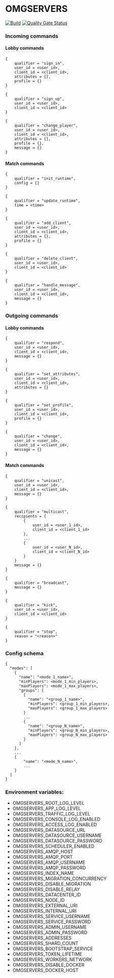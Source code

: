 # OMGSERVERS

[![Build](https://github.com/OMGSERVERS/omgservers/actions/workflows/build.yml/badge.svg)](https://github.com/OMGSERVERS/omgservers/actions/workflows/build.yml)
[![Quality Gate Status](https://sonarcloud.io/api/project_badges/measure?project=OMGSERVERS_omgservers&metric=alert_status)](https://sonarcloud.io/summary/new_code?id=OMGSERVERS_omgservers)

### Incoming commands

#### Lobby commands

```
{
    qualifier = "sign_in",
    user_id = <user_id>,
    client_id = <client_id>,
    attributes = {},
    profile = {}    
}
```

```
{
    qualifier = "sign_up",
    user_id = <user_id>,
    client_id = <client_id>    
}
```

```
{
    qualifier = "change_player",
    user_id = <user_id>,
    client_id = <client_id>,
    attributes = {},
    profile = {},
    message = {}
}
```

#### Match commands

```
{
    qualifier = "init_runtime",
    config = {}
}
```

```
{
    qualifier = "update_runtime",
    time = <time>    
}
```

```
{
    qualifier = "add_client",
    user_id = <user_id>,
    client_id = <client_id>,
    attributes = {},
    profile = {}
}
```

```
{
    qualifier = "delete_client",
    user_id = <user_id>,
    client_id = <client_id>    
}
```

```
{
    qualifier = "handle_message",
    user_id = <user_id>,
    client_id = <client_id>,    
    message = {}
}
```

### Outgoing commands

#### Lobby commands

```
{
    qualifier = "respond",
    user_id = <user_id>,
    client_id = <client_id>,
    message = {}
}
```

```
{
    qualifier = "set_attributes",
    user_id = <user_id>,
    client_id = <client_id>,
    attributes = {}
}
```

```
{
    qualifier = "set_profile",
    user_id = <user_id>,
    client_id = <client_id>,
    profile = {}
}
```

```
{
    qualifier = "change",    
    user_id = <user_id>,
    client_id = <client_id>,
    message = {}
}
```

#### Match commands

```
{
    qualifier = "unicast",
    user_id = <user_id>,
    client_id = <client_id>,
    message = {}
}
```

```
{
    qualifier = "multicast",
    recipients = {
        {
            user_id = <user_1_id>,
            client_id = <client_1_id>
        },
        ...
        {
            user_id = <user_N_id>,
            client_id = <client_N_id>
        }
    }
    message = {}
}
```

```
{
    qualifier = "broadcast",    
    message = {}
}
```

```
{
    qualifier = "kick",    
    user_id = <user_id>,
    client_id = <client_id>    
}
```

```
{
    qualifier = "stop",    
    reason = "<reason>"    
}
```

### Config schema

```
{
  "modes": [
    {
      "name": "<mode_1_name>",
      "minPlayers": <mode_1_min_players>,
      "maxPlayers": <mode_1_max_players>,
      "groups": [
        {
          "name": "<group_1_name>",
          "minPlayers": <group_1_min_players>,
          "maxPlayers": <group_1_max_players>
        }
        ...
        {
          "name": "<group_N_name>",
          "minPlayers": <group_N_min_players>,
          "maxPlayers": <group_N_max_players>
        }
      ]
    },
    ...
    {
        "name": "<mode_N_name>",
        ...
    }
  ]
}
```

### Environment variables:

- OMGSERVERS_ROOT_LOG_LEVEL
- OMGSERVERS_APP_LOG_LEVEL
- OMGSERVERS_TRAFFIC_LOG_LEVEL
- OMGSERVERS_CONSOLE_LOG_ENABLED
- OMGSERVERS_ACCESS_LOG_ENABLED
- OMGSERVERS_DATASOURCE_URL
- OMGSERVERS_DATASOURCE_USERNAME
- OMGSERVERS_DATASOURCE_PASSWORD
- OMGSERVERS_SCHEDULER_ENABLED
- OMGSERVERS_AMQP_HOST
- OMGSERVERS_AMQP_PORT
- OMGSERVERS_AMQP_USERNAME
- OMGSERVERS_AMQP_PASSWORD
- OMGSERVERS_INDEX_NAME
- OMGSERVERS_MIGRATION_CONCURRENCY
- OMGSERVERS_DISABLE_MIGRATION
- OMGSERVERS_DISABLE_RELAY
- OMGSERVERS_DATACENTER_ID
- OMGSERVERS_NODE_ID
- OMGSERVERS_EXTERNAL_URI
- OMGSERVERS_INTERNAL_URI
- OMGSERVERS_SERVICE_USERNAME
- OMGSERVERS_SERVICE_PASSWORD
- OMGSERVERS_ADMIN_USERNAME
- OMGSERVERS_ADMIN_PASSWORD
- OMGSERVERS_ADDRESSES
- OMGSERVERS_SHARD_COUNT
- OMGSERVERS_BOOTSTRAP_SERVICE
- OMGSERVERS_TOKEN_LIFETIME
- OMGSERVERS_WORKERS_NETWORK
- OMGSERVERS_DISABLE_DOCKER
- OMGSERVERS_DOCKER_HOST